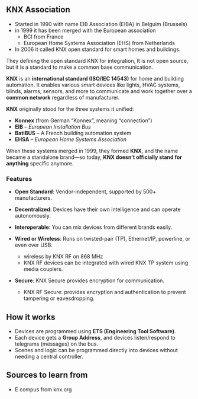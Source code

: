 ## KNX Association
- Started in 1990 with name EIB Association (EIBA) in Belguim (Brussels)
- in 1999 it has been merged with the European association 
	- BCI from France
	- European Home Systems Association (EHS) from Netherlands
- In 2006 it called KNX open standard for smart homes and buildings.

They defining the open standard KNX for integration, It is not open source, but it is a standard to make a common base communication.

**KNX** is an **international standard (ISO/IEC 14543)** for home and building automation. It enables various smart devices like lights, HVAC systems, blinds, alarms, sensors, and more to communicate and work together over a **common network** regardless of manufacturer.

**KNX** originally stood for the three systems it unified:
- **Konnex** (from German “Konnex”, meaning “connection”)
- **EIB** – _European Installation Bus_
- **BatiBUS** – A French building automation system
- **EHSA** – _European Home Systems Association_

When these systems merged in 1999, they formed **KNX**, and the name became a standalone brand—so today, **KNX doesn’t officially stand for anything** specific anymore.

### Features
- **Open Standard**: Vendor-independent, supported by 500+ manufacturers.
- **Decentralized**: Devices have their own intelligence and can operate autonomously.
- **Interoperable**: You can mix devices from different brands easily.
-  **Wired or Wireless**: Runs on twisted-pair (TP), Ethernet/IP, powerline, or even over USB.
	- wireless by KNX RF on 868 MHz 
	- KNX RF devices can be integrated with wired KNX TP system using media couplers.

- **Secure**: KNX Secure provides encryption for communication.
	- KNX RF Secure: provides encryption and authentication to prevent tampering or eavesdropping.

## How it works
- Devices are programmed using **ETS (Engineering Tool Software)**.
- Each device gets a **Group Address**, and devices listen/respond to telegrams (messages) on the bus.
- Scenes and logic can be programmed directly into devices without needing a central controller.



## Sources to learn from
- E compus from knx.org